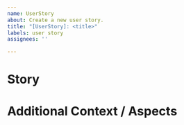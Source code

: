 ```yaml
---
name: UserStory
about: Create a new user story.
title: "[UserStory]: <title>"
labels: user story
assignees: ''

---
```


# Story

# Additional Context / Aspects
